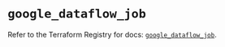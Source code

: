 # `google_dataflow_job`

Refer to the Terraform Registry for docs: [`google_dataflow_job`](https://registry.terraform.io/providers/hashicorp/google/5.25.0/docs/resources/dataflow_job).
